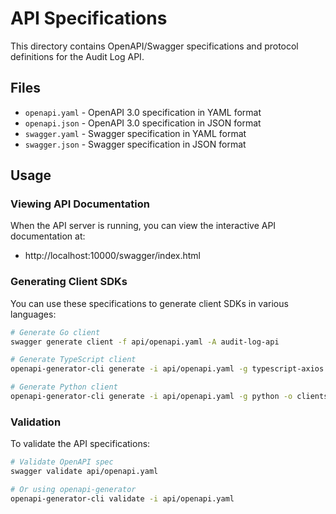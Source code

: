 # API Specifications

This directory contains OpenAPI/Swagger specifications and protocol definitions for the Audit Log API.

## Files

- `openapi.yaml` - OpenAPI 3.0 specification in YAML format
- `openapi.json` - OpenAPI 3.0 specification in JSON format  
- `swagger.yaml` - Swagger specification in YAML format
- `swagger.json` - Swagger specification in JSON format

## Usage

### Viewing API Documentation

When the API server is running, you can view the interactive API documentation at:
- http://localhost:10000/swagger/index.html

### Generating Client SDKs

You can use these specifications to generate client SDKs in various languages:

```bash
# Generate Go client
swagger generate client -f api/openapi.yaml -A audit-log-api

# Generate TypeScript client  
openapi-generator-cli generate -i api/openapi.yaml -g typescript-axios -o clients/typescript

# Generate Python client
openapi-generator-cli generate -i api/openapi.yaml -g python -o clients/python
```

### Validation

To validate the API specifications:

```bash
# Validate OpenAPI spec
swagger validate api/openapi.yaml

# Or using openapi-generator
openapi-generator-cli validate -i api/openapi.yaml
```
